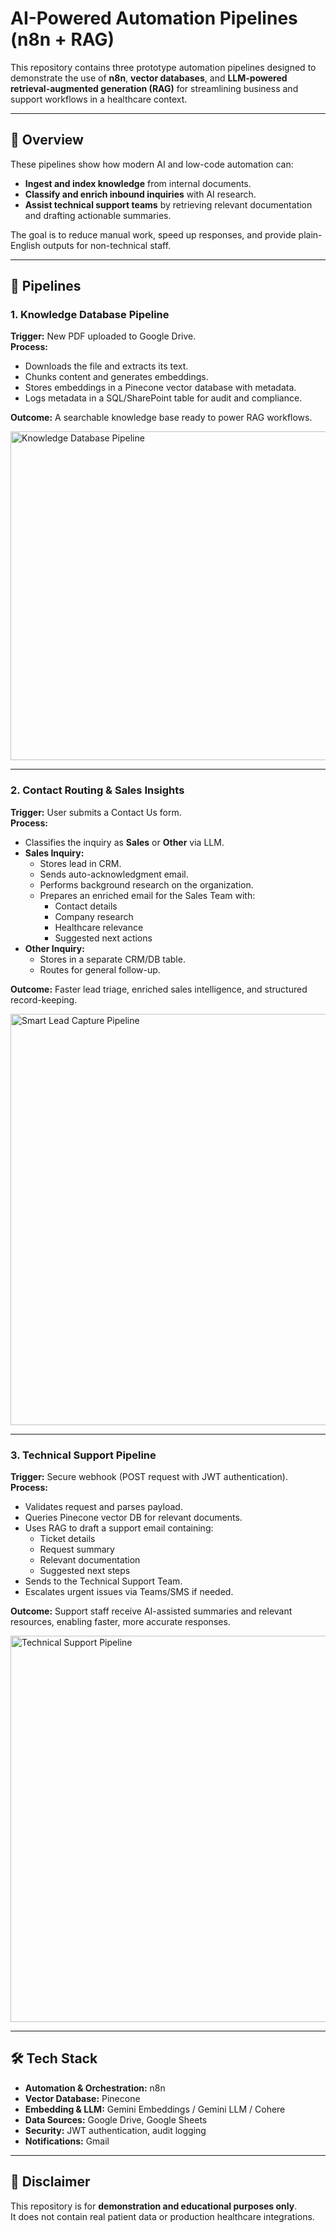 # AI-Powered Automation Pipelines (n8n + RAG)

This repository contains three prototype automation pipelines designed to demonstrate the use of **n8n**, **vector databases**, and **LLM-powered retrieval-augmented generation (RAG)** for streamlining business and support workflows in a healthcare context.

---

## 🚀 Overview

These pipelines show how modern AI and low-code automation can:
- **Ingest and index knowledge** from internal documents.
- **Classify and enrich inbound inquiries** with AI research.
- **Assist technical support teams** by retrieving relevant documentation and drafting actionable summaries.

The goal is to reduce manual work, speed up responses, and provide plain-English outputs for non-technical staff.

---

## 📂 Pipelines

### 1. Knowledge Database Pipeline
**Trigger:** New PDF uploaded to Google Drive.  
**Process:**
- Downloads the file and extracts its text.
- Chunks content and generates embeddings.
- Stores embeddings in a Pinecone vector database with metadata.
- Logs metadata in a SQL/SharePoint table for audit and compliance.

**Outcome:** A searchable knowledge base ready to power RAG workflows.

<img width="1387" height="526" alt="Knowledge Database Pipeline" src="https://github.com/user-attachments/assets/e0f6e110-eb3b-49fd-a6ad-888ff5004bfc" />

---

### 2. Contact Routing & Sales Insights
**Trigger:** User submits a Contact Us form.  
**Process:**
- Classifies the inquiry as **Sales** or **Other** via LLM.
- **Sales Inquiry:**
  - Stores lead in CRM.
  - Sends auto-acknowledgment email.
  - Performs background research on the organization.
  - Prepares an enriched email for the Sales Team with:
    - Contact details
    - Company research
    - Healthcare relevance
    - Suggested next actions
- **Other Inquiry:**
  - Stores in a separate CRM/DB table.
  - Routes for general follow-up.

**Outcome:** Faster lead triage, enriched sales intelligence, and structured record-keeping.

<img width="1390" height="658" alt="Smart Lead Capture Pipeline" src="https://github.com/user-attachments/assets/87e91d15-7886-460a-aecf-253d0b1adfc5" />

---

### 3. Technical Support Pipeline
**Trigger:** Secure webhook (POST request with JWT authentication).  
**Process:**
- Validates request and parses payload.
- Queries Pinecone vector DB for relevant documents.
- Uses RAG to draft a support email containing:
  - Ticket details
  - Request summary
  - Relevant documentation
  - Suggested next steps
- Sends to the Technical Support Team.
- Escalates urgent issues via Teams/SMS if needed.

**Outcome:** Support staff receive AI-assisted summaries and relevant resources, enabling faster, more accurate responses.

<img width="1209" height="618" alt="Technical Support Pipeline" src="https://github.com/user-attachments/assets/a31ccd1a-d275-4c4d-bddb-4276ff2cb4fc" />

---

## 🛠️ Tech Stack

- **Automation & Orchestration:** n8n  
- **Vector Database:** Pinecone  
- **Embedding & LLM:** Gemini Embeddings / Gemini LLM  / Cohere
- **Data Sources:** Google Drive, Google Sheets
- **Security:** JWT authentication, audit logging
- **Notifications:** Gmail 

---

## 📜 Disclaimer
This repository is for **demonstration and educational purposes only**.  
It does not contain real patient data or production healthcare integrations.
